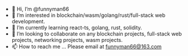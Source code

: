 - 👋 Hi, I’m @funnyman66
- 👀 I’m interested in blockchain/wasm/golang/rust/full-stack web development.
- 🌱 I’m currently learning react-ts, golang, rust, solidity.
- 💞️ I’m looking to collaborate on any blockchain projects, full-stack web projects, networking projects, wasm projects.
- 📫 How to reach me ... Please email at funnyman66@163.com

<!---
funnyman66/funnyman66 is a ✨ special ✨ repository because its `README.md` (this file) appears on your GitHub profile.
You can click the Preview link to take a look at your changes.
--->
